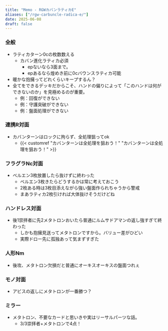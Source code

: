 ```yaml
---
title: "Memo - RGWカバンラティカE"
aliases: ["/rgw-carbuncle-radica-e/"]
date: 2025-06-08
draft: false
---
```

### 全般
- ラティカターン0cの枚数数える
	- カバン進化ラティカ必須
		- epないなら3面まで。
		- epあるなら煌めき前に0cバウンスラティカ可能
- 暖かな抱擁ってどれくらいキープするん？
- 全てをできるデッキだからこそ、ハンドの偏りによって「このハンドは何ができないのか」を見極めるのが重要。
	- 例：回復ができない
	- 例：守護突破ができない
	- 例：盤面処理ができない

### 連携R対面
- カバンターンはロックに拘らず、全処理狙ってok
	- {{< customref "カバンターンは全処理を狙おう！" "カバンターンは全処理を狙おう！" >}}


### フラグラNc対面
- ベルエン3枚放置したら抜けずに終わった
	- ベルエン3枚きたらどうするかは常に考えておこう
	- 2枚ある時は3枚目添えながら強い盤面作られちゃうから警戒
	- まあラティカ2枚引ければ大体抜けそうだけどね
### ハンドレス対面
- 後1崇拝者に先2メタトロンおいたら普通にルムサドアマンの返し強すぎて終わった
	- しかも抱擁見送ってメタトロンですから。バリュー差がひどい
	- 実際ドロー先に孤独あって気まずすぎた

### 人形Nm
- 後攻、メタトロン欠損だと普通にオーキスオーキスの盤面つれぇ

### モノ対面
- アビスの返しにメタトロンが一番勝つ？

### ミラー
- メタトロン、不要なカードと思いきや実はリーサルパーツな話。
	- 3/3崇拝者+メタトロンで4点！